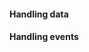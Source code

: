 <h4 id="metaljs-handling-data">Handling data</h4>


<h4 id="metaljs-handling-events">Handling events</h4>

